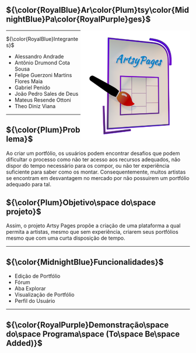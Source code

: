 <div>

<section class='titulo'>
<h1>${\color{RoyalBlue}Ar\color{Plum}tsy\color{MidnightBlue}Pa\color{RoyalPurple}ges}$</h1>
  <img src='https://raw.githubusercontent.com/theokiwi/ti_frontend/main/Documentation/Logo/TI_Logo.png' width='300px' heigth='300px' align='right'>
</section>

-----

<section class='integrantes'>
<p>${\color{RoyalBlue}Integrantes}$</p>
<ul>
  <li>Alessandro Andrade</li>
  <li>Antônio Drumond Cota Sousa</li>
  <li>Felipe Guerzoni Martins Flores Maia</li>
  <li>Gabriel Penido</li>
  <li>João Pedro Sales de Deus</li>
  <li>Mateus Resende Ottoni</li>
  <li>Theo Diniz Viana</li>
</ul>
</section>

-----

<section class='description'>
  <h2>${\color{Plum}Problema}$</h2>
  <p class='problema'>
     Ao criar um portfólio, os usuários podem encontrar desafios que podem dificultar o processo como não ter acesso aos recursos adequados, não dispor do tempo necessário para os compor, ou não ter experiência suficiente para saber como os montar. Consequentemente, muitos artistas se encontram em desvantagem no mercado por não possuirem um portfólio adequado para tal.
  </p>
  <h2>${\color{Plum}Objetivo\space do\space projeto}$</h2>
  <p class='objetivo'>
    Assim, o projeto Artsy Pages propõe a criação de uma plataforma a qual permita a artistas, mesmo que sem experiência, criarem seus portfólios mesmo que com uma curta disposição de tempo.
  </p>
</section>

-----

<section class='funcionalidades'>
<h2>${\color{MidnightBlue}Funcionalidades}$</h2>
<ul>
  <li>Edição de Portfólio</li>
  <li>Fórum</li>
  <li>Aba Explorar</li>
  <li>Visualização de Portfólio</li>
  <li>Perfil do Usuário</li>
</ul>
</section>

-----

<section class='demonstration'>
  <h2>${\color{RoyalPurple}Demonstração\space do\space Programa\space (To\space Be\space Added)}$</h2>
  <imgsource src=#></imgsource>
</section>

</div>
